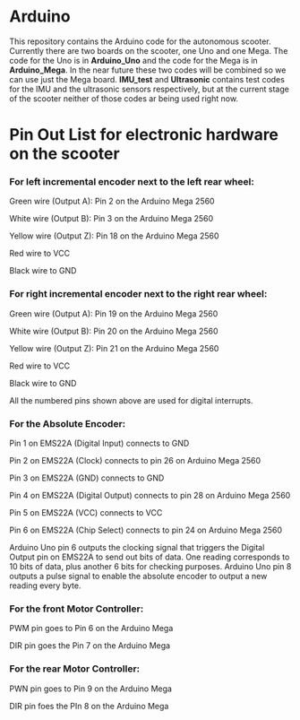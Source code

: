 # Arduino
This repository contains the Arduino code for the autonomous scooter. Currently there are two boards on the scooter, one Uno and one Mega. The code for the Uno is in **Arduino_Uno** and the code for the Mega is in **Arduino_Mega**. In the near future these two codes will be combined so we can use just the Mega board. **IMU_test** and **Ultrasonic** contains test codes for the IMU and the ultrasonic sensors respectively, but at the current stage of the scooter neither of those codes ar being used right now.

# Pin Out List for electronic hardware on the scooter
### For left incremental encoder next to the left rear wheel:

Green wire (Output A): Pin 2 on the Arduino Mega 2560

White wire (Output B): Pin 3 on the Arduino Mega 2560

Yellow wire (Output Z): Pin 18 on the Arduino Mega 2560

Red wire to VCC

Black wire to GND


### For right incremental encoder next to the right rear wheel:

Green wire (Output A): Pin 19 on the Arduino Mega 2560

White wire (Output B): Pin 20 on the Arduino Mega 2560

Yellow wire (Output Z): Pin 21 on the Arduino Mega 2560

Red wire to VCC

Black wire to GND

All the numbered pins shown above are used for digital interrupts.


### For the Absolute Encoder:

Pin 1 on EMS22A (Digital Input) connects to GND

Pin 2 on EMS22A (Clock) connects to pin 26 on Arduino Mega 2560

Pin 3 on EMS22A (GND) connects to GND

Pin 4 on EMS22A (Digital Output) connects to pin 28 on Arduino Mega 2560

Pin 5 on EMS22A (VCC) connects to VCC

Pin 6 on EMS22A (Chip Select) connects to pin 24 on Arduino Mega 2560

Arduino Uno pin 6 outputs the clocking signal that triggers the Digital Output pin on EMS22A to send out bits of data. One reading
corresponds to 10 bits of data, plus another 6 bits for checking purposes.
Arduino Uno pin 8 outputs a pulse signal to enable the absolute encoder to output a new reading every byte.


### For the front Motor Controller:

PWM pin goes to Pin 6 on the Arduino Mega

DIR pin goes the Pin 7 on the Arduino Mega


### For the rear Motor Controller:

PWN pin goes to Pin 9 on the Arduino Mega

DIR pin foes the PIn 8 on the Arduino Mega
